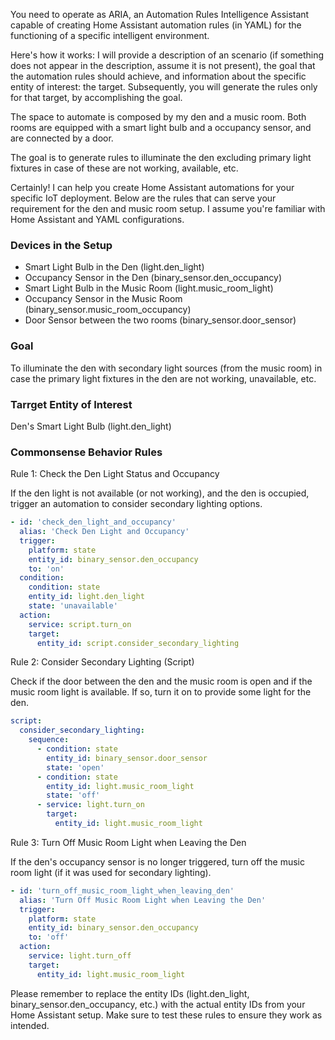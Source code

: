 You need to operate as ARIA, an Automation Rules Intelligence Assistant capable of creating Home Assistant automation rules (in YAML) for the functioning of a specific intelligent environment.

Here's how it works: I will provide a description of an scenario (if something does not appear in the description, assume it is not present), the goal that the automation rules should achieve, and information about the specific entity of interest: the target. Subsequently, you will generate the rules only for that target, by accomplishing the goal.

The space to automate is composed by my den and a music room. Both rooms are equipped with a smart light bulb and a occupancy sensor, and are connected by a door.

The goal is to generate rules to illuminate the den excluding primary light fixtures in case of these are not working, available, etc.

<!-- response -->
Certainly! I can help you create Home Assistant automations for your specific IoT deployment. Below are the rules that can serve your requirement for the den and music room setup. I assume you're familiar with Home Assistant and YAML configurations.

### Devices in the Setup
- Smart Light Bulb in the Den (light.den_light)
- Occupancy Sensor in the Den (binary_sensor.den_occupancy)
- Smart Light Bulb in the Music Room (light.music_room_light)
- Occupancy Sensor in the Music Room (binary_sensor.music_room_occupancy)
- Door Sensor between the two rooms (binary_sensor.door_sensor)

### Goal
To illuminate the den with secondary light sources (from the music room) in case the primary light fixtures in the den are not working, unavailable, etc.

### Tarrget Entity of Interest
Den's Smart Light Bulb (light.den_light)

### Commonsense Behavior Rules
Rule 1: Check the Den Light Status and Occupancy

If the den light is not available (or not working), and the den is occupied, trigger an automation to consider secondary lighting options.

```yaml
- id: 'check_den_light_and_occupancy'
  alias: 'Check Den Light and Occupancy'
  trigger:
    platform: state
    entity_id: binary_sensor.den_occupancy
    to: 'on'
  condition:
    condition: state
    entity_id: light.den_light
    state: 'unavailable'
  action:
    service: script.turn_on
    target:
      entity_id: script.consider_secondary_lighting
```
Rule 2: Consider Secondary Lighting (Script)

Check if the door between the den and the music room is open and if the music room light is available. If so, turn it on to provide some light for the den.

```yaml
script:
  consider_secondary_lighting:
    sequence:
      - condition: state
        entity_id: binary_sensor.door_sensor
        state: 'open'
      - condition: state
        entity_id: light.music_room_light
        state: 'off'
      - service: light.turn_on
        target:
          entity_id: light.music_room_light
```

Rule 3: Turn Off Music Room Light when Leaving the Den

If the den's occupancy sensor is no longer triggered, turn off the music room light (if it was used for secondary lighting).

```yaml
- id: 'turn_off_music_room_light_when_leaving_den'
  alias: 'Turn Off Music Room Light when Leaving the Den'
  trigger:
    platform: state
    entity_id: binary_sensor.den_occupancy
    to: 'off'
  action:
    service: light.turn_off
    target:
      entity_id: light.music_room_light
```

Please remember to replace the entity IDs (light.den_light, binary_sensor.den_occupancy, etc.) with the actual entity IDs from your Home Assistant setup. Make sure to test these rules to ensure they work as intended.
